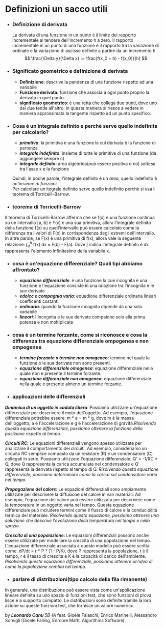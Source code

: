 # Definizioni un sacco utili

- ### Definizione di derivata
    La derivata di una funzione in un punto è il limite del rapporto incrementale al tendere dell'incremento h a zero. Il rapporto incrementale in un punto di una funzione è il rapporto tra la variazione di ordinate e la variazione di ascisse definite a partire da un incremento h.
  $$
      \frac{\Delta y}{\Delta x} := \frac{f(x_0 + h) - f(x_0)}{h}
  $$ 

- ### Significato geometrico e definizione di derivata
    - **Definizione**: descrive la pendenza di una funzione rispetto ad una variabile
    - **Funzione derivata**:  funzione che associa a ogni punto proprio la derivata in quel punto.
    - **significato geometrico**: è una retta che collega due punti, dove uno dei due tende all'altro, in questa maniera si riesce a vedere in maniera approssimata la tangente rispetto ad un punto specifico.

- ### Cosa è un integrale definito e perchè serve quello indefinita per calcolarlo?
    - ***primitiva***: la primitiva è una funzione la cui derivata è la funzione di partenza
    - ***integrale indefinito***: insieme di tutte le primitive di una funzione (da aggiungere sempre c) 
    - ***integrale definito***: area algebrica(può essere positiva o no) sottesa tra l'asse x e la funzione
    
    Quindi, in poche parole, l'integrale definito è un *area*, quello indefinito è *un'insieme di funzioni*.<br>
    Per calcolare un itegrale definito serve quello indefinito perchè si usa il teorema di Torricelli-Barrow.

- ### teorema di Torricelli-Barrow
Il teorema di Torricelli-Barrow afferma che se f(x) è una funzione continua su un intervallo [a, b] e F(x) è una sua primitiva, allora l'integrale definito della funzione f(x) su quell'intervallo può essere calcolato come la differenza tra i valori di F(x) in corrispondenza degli estremi dell'intervallo. In altre parole, se F(x) è una primitiva di f(x), allora vale la seguente relazione:  $\int_{a}^{b}$ f(x) dx = F(b) - F(a). Dove $\int_{}^{}$ indica l'integrale definito e dx rappresenta l'elemento infinitesimo della variabile x.

- ### cosa è un'equazione differenziale? Quali tipi abbiamo affrontato?
    - ***equazione differenziale***: è una funzione la cue incognita è una funzione e l'equazione consiste in una ralazione tra l'incognita e le sue derivate 
    - ***edolcc e compagnia varia***: equadione differenziale ordinaria lineari coefficenti costanti
    - ***ordinaria***: quando la funzione incognita dipende da una sola variabile
    - ***lineari***: l'incognita e le sue derivate compaiono solo alla prima potenza e non moltiplicate 


- ### cosa è un termine forzante, come si riconosce e cosa la differenza tra equazione differenziale ompogenea e non ompogenea
    - ***termine forzante o termine non omogeneo***: termine nel quale la funzione o le sue derivate non sono presenti.
    - ***equazione differenziale omogenea***: equazione differenziale nella quale non è presente il termine forzante.
    - ***equazione differenziale non omogenea***: equazione differenziale nella quale è presente almeno un termine forzante.

- ### applicazioni delle differenziali
***Dinamica di un oggetto in caduta libera***:  Possiamo utilizzare un'equazione differenziale per descrivere il moto dell'oggetto. Ad esempio, l'equazione differenziale potrebbe essere: m * a = m * g, dove m è la massa dell'oggetto, a è l'accelerazione e g è l'accelerazione di gravità.*Risolvendo questa equazione differenziale, possiamo ottenere la funzione della posizione rispetto al tempo*.

***Circuiti RC***: Le equazioni differenziali vengono spesso utilizzate per analizzare il comportamento dei circuiti. Ad esempio, consideriamo un circuito RC semplice composto da un resistore (R) e un condensatore (C) collegati in serie. Possiamo utilizzare l'equazione differenziale: Q' = -1/RC * Q, dove Q rappresenta la carica accumulata nel condensatore e Q' rappresenta la derivata rispetto al tempo di Q. *Risolvendo questa equazione differenziale, possiamo determinare come la carica sul condensatore varia nel tempo*.

***Propagazione del calore***: Le equazioni differenziali sono ampiamente utilizzate per descrivere la diffusione del calore in vari materiali. Ad esempio, l'equazione del calore può essere utilizzata per descrivere come la temperatura in un oggetto varia nel tempo. Questa equazione differenziale può includere termini come il flusso di calore e la conducibilità termica del materiale. *Risolvendo questa equazione, possiamo ottenere una soluzione che descrive l'evoluzione della temperatura nel tempo e nello spazio*.

***Crescita di una popolazione***: Le equazioni differenziali possono anche essere utilizzate per modellare la crescita di una popolazione nel tempo.  L'equazione differenziale associata a questo modello può essere scritta come: dP/dt = r * P * (1 - P/K), dove P rappresenta la popolazione, t è il tempo, r è il tasso di crescita e K è la capacità di carico dell'ambiente. *Risolvendo questa equazione differenziale, possiamo ottenere un'idea di come la popolazione cambia nel tempo*. 

- ### parlare di distribuzioni(tipo calcolo della fila rimanente)
In generale, una distribuzione può essere vista come un'applicazione lineare definita su uno spazio di funzioni test, che sono funzioni di prova lisce e a supporto compatto. Le distribuzioni sono definite tramite la loro azione su queste funzioni test, che fornisce un valore numerico.

by ***Leonardo Canu*** *5B-IA*
feat. Gioele Falaschi, Enrico Marinelli, Alessandro Somigli (Gioele Failing, Enrcore Math, Algorithms Software).
